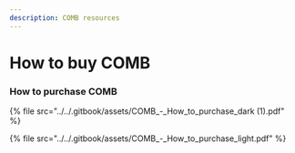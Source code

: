 ```yaml
---
description: COMB resources
---
```


# How to buy COMB

### How to purchase COMB

{% file src="../../.gitbook/assets/COMB_-_How_to_purchase_dark (1).pdf" %}

{% file src="../../.gitbook/assets/COMB_-_How_to_purchase_light.pdf" %}
